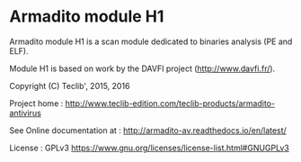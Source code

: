 Armadito module H1
==================

Armadito module H1 is a scan module dedicated to binaries analysis (PE and ELF).

Module H1 is based on work by the DAVFI project (http://www.davfi.fr/).

Copyright (C) Teclib', 2015, 2016

Project home : <http://www.teclib-edition.com/teclib-products/armadito-antivirus>

See Online documentation at : <http://armadito-av.readthedocs.io/en/latest/>

License : GPLv3 <https://www.gnu.org/licenses/license-list.html#GNUGPLv3>
